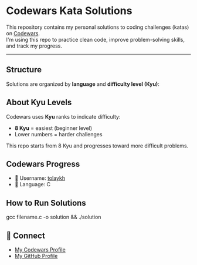 #  Codewars Kata Solutions

This repository contains my personal solutions to coding challenges (katas) on [Codewars](https://www.codewars.com/).  
I'm using this repo to practice clean code, improve problem-solving skills, and track my progress.

---

## Structure

Solutions are organized by **language** and **difficulty level (Kyu)**:

## About Kyu Levels

Codewars uses **Kyu** ranks to indicate difficulty:  
- **8 Kyu** = easiest (beginner level)  
- Lower numbers = harder challenges  

This repo starts from 8 Kyu and progresses toward more difficult problems.

## Codewars Progress

- 👤 Username: [tolaykh](https://www.codewars.com/users/tolaykh)
- 🔢 Language: C

## How to Run Solutions

gcc filename.c -o solution && ./solution

## 🔗 Connect

- [My Codewars Profile](https://www.codewars.com/users/tolaykh)
- [My GitHub Profile](https://github.com/tolaykh)

